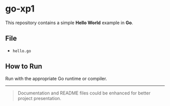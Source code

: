 # go-xp1

This repository contains a simple **Hello World** example in **Go**.

## File
- `hello.go`

## How to Run
Run with the appropriate Go runtime or compiler.

---

> Documentation and README files could be enhanced for better project presentation.
